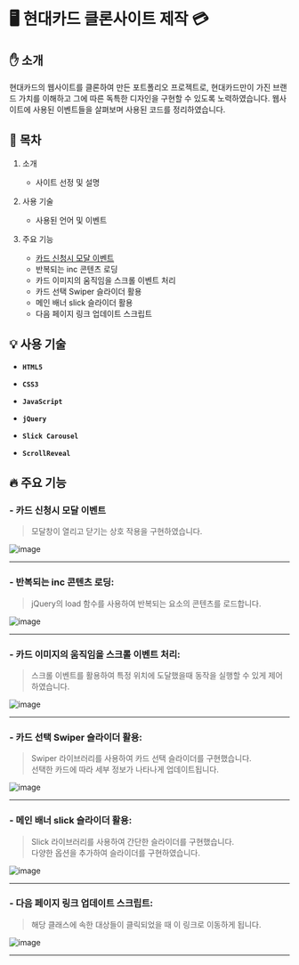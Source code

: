﻿# :desktop_computer: 현대카드 클론사이트 제작 :credit_card:

## :hand: 소개

 현대카드의 웹사이트를 클론하여 만든 포트폴리오 프로젝트로, 현대카드만이 가진 브랜드 가치를 이해하고 그에 따른 독특한 디자인을 구현할 수 있도록 노력하였습니다. 웹사이트에 사용된 이벤트들을 살펴보며 사용된 코드를 정리하였습니다. 

## :loudspeaker: 목차

 
1. 소개
     - 사이트 선정 및 설명

2. 사용 기술
     - 사용된 언어 및 이벤트

3. 주요 기능
     - <a id="content3" href="list_1">카드 신청시 모달 이벤트</a>
     - <a id="list_2">반복되는 inc 콘텐츠 로딩</a>
     - 카드 이미지의 움직임을 스크롤 이벤트 처리
     - 카드 선택 Swiper 슬라이더 활용
     - 메인 배너 slick 슬라이더 활용
     - 다음 페이지 링크 업데이트 스크립트


## :bulb: 사용 기술


- **`HTML5`** 

- **`CSS3`**

- **`JavaScript`**

- **`jQuery`**

- **`Slick Carousel`**

- **`ScrollReveal`**


## :fire: 주요 기능

  
### - <a id="list_1">카드 신청시 모달 이벤트</a>

 >	 모달창이 열리고 닫기는 상호 작용을 구현하였습니다.   


![image](https://github.com/jkw507600/hyundaiCard/assets/145305173/87e0fa6d-8644-40de-b6fa-b9d4f00a214e)

- - -
### - 반복되는 inc 콘텐츠 로딩:

 >	 jQuery의 load 함수를 사용하여 반복되는 요소의 콘텐츠를 로드합니다.

![image](https://github.com/jkw507600/hyundaiCard/assets/145305173/f9e7cc22-0850-430f-8c1a-a5247c30fb17)

- - -
### - 카드 이미지의 움직임을 스크롤 이벤트 처리:

 >	스크롤 이벤트를 활용하여 특정 위치에 도달했을때 동작을 실행할 수 있게 제어하였습니다.

![image](https://github.com/jkw507600/hyundaiCard/assets/145305173/db5488de-a824-4cd3-b420-ae1a8dcf1e1a)

- - -

### - 카드 선택 Swiper 슬라이더 활용:

 >	Swiper 라이브러리를 사용하여 카드 선택 슬라이더를 구현했습니다. <br> 선택한 카드에 따라 세부 정보가 나타나게 업데이트됩니다.

![image](https://github.com/jkw507600/hyundaiCard/assets/145305173/f589bd5f-a14d-4fe0-b2e1-1aea5efe99fd)

- - -
### - 메인 배너 slick 슬라이더 활용:

 >	Slick 라이브러리를 사용하여 간단한 슬라이더를 구현했습니다. <br>  다양한 옵션을 추가하여 슬라이더를 구현하였습니다.

![image](https://github.com/jkw507600/hyundaiCard/assets/145305173/c9344b7f-28e7-4828-91c2-8f94c8df4505)

- - -

### - 다음 페이지 링크 업데이트 스크립트:

 >	해당 클래스에 속한 대상들이 클릭되었을 때 이 링크로 이동하게 됩니다.

![image](https://github.com/jkw507600/hyundaiCard/assets/145305173/aad70b76-f2ba-48b5-8b17-6cd62c3284f6)
  
- - -
